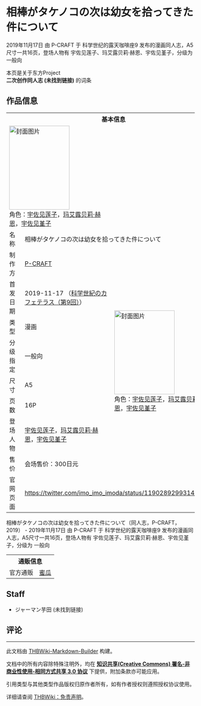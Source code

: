 # 相棒がタケノコの次は幼女を拾ってきた件について

<!-- source html: G:\repos\THBWiki-Markdown-Builder\THBWikiMarkdown\Temp\main\f\fc\ns0%3A%E7%9B%B8%E6%A3%92%E3%81%8C%E3%82%BF%E3%82%B1%E3%83%8E%E3%82%B3%E3%81%AE%E6%AC%A1%E3%81%AF%E5%B9%BC%E5%A5%B3%E3%82%92%E6%8B%BE%E3%81%A3%E3%81%A6%E3%81%8D%E3%81%9F%E4%BB%B6%E3%81%AB%E3%81%A4%E3%81%84%E3%81%A6.html -->

2019年11月17日 由 P-CRAFT 于 科学世纪的露天咖啡座9 发布的漫画同人志，A5尺寸一共16页，登场人物有 宇佐见莲子、玛艾露贝莉·赫恩、宇佐见堇子，分级为 一般向

本页是关于东方Project  
 **二次创作同人志 (未找到链接)** 的词条

## 作品信息

<table><tbody><tr><th colspan="3">基本信息</th></tr><tr><td class="cover-artwork-mobile" colspan="2"><a href="./文件-相棒がタケノコの次は幼女を拾ってきた件について封面.jpg.md" class="image" title="封面图片"><img alt="封面图片" src="https://upload.thwiki.cc/thumb/5/56/%E7%9B%B8%E6%A3%92%E3%81%8C%E3%82%BF%E3%82%B1%E3%83%8E%E3%82%B3%E3%81%AE%E6%AC%A1%E3%81%AF%E5%B9%BC%E5%A5%B3%E3%82%92%E6%8B%BE%E3%81%A3%E3%81%A6%E3%81%8D%E3%81%9F%E4%BB%B6%E3%81%AB%E3%81%A4%E3%81%84%E3%81%A6%E5%B0%81%E9%9D%A2.jpg/161px-%E7%9B%B8%E6%A3%92%E3%81%8C%E3%82%BF%E3%82%B1%E3%83%8E%E3%82%B3%E3%81%AE%E6%AC%A1%E3%81%AF%E5%B9%BC%E5%A5%B3%E3%82%92%E6%8B%BE%E3%81%A3%E3%81%A6%E3%81%8D%E3%81%9F%E4%BB%B6%E3%81%AB%E3%81%A4%E3%81%84%E3%81%A6%E5%B0%81%E9%9D%A2.jpg" decoding="async" loading="lazy" width="161" height="224" srcset="https://upload.thwiki.cc/thumb/5/56/%E7%9B%B8%E6%A3%92%E3%81%8C%E3%82%BF%E3%82%B1%E3%83%8E%E3%82%B3%E3%81%AE%E6%AC%A1%E3%81%AF%E5%B9%BC%E5%A5%B3%E3%82%92%E6%8B%BE%E3%81%A3%E3%81%A6%E3%81%8D%E3%81%9F%E4%BB%B6%E3%81%AB%E3%81%A4%E3%81%84%E3%81%A6%E5%B0%81%E9%9D%A2.jpg/241px-%E7%9B%B8%E6%A3%92%E3%81%8C%E3%82%BF%E3%82%B1%E3%83%8E%E3%82%B3%E3%81%AE%E6%AC%A1%E3%81%AF%E5%B9%BC%E5%A5%B3%E3%82%92%E6%8B%BE%E3%81%A3%E3%81%A6%E3%81%8D%E3%81%9F%E4%BB%B6%E3%81%AB%E3%81%A4%E3%81%84%E3%81%A6%E5%B0%81%E9%9D%A2.jpg 1.5x, https://upload.thwiki.cc/thumb/5/56/%E7%9B%B8%E6%A3%92%E3%81%8C%E3%82%BF%E3%82%B1%E3%83%8E%E3%82%B3%E3%81%AE%E6%AC%A1%E3%81%AF%E5%B9%BC%E5%A5%B3%E3%82%92%E6%8B%BE%E3%81%A3%E3%81%A6%E3%81%8D%E3%81%9F%E4%BB%B6%E3%81%AB%E3%81%A4%E3%81%84%E3%81%A6%E5%B0%81%E9%9D%A2.jpg/322px-%E7%9B%B8%E6%A3%92%E3%81%8C%E3%82%BF%E3%82%B1%E3%83%8E%E3%82%B3%E3%81%AE%E6%AC%A1%E3%81%AF%E5%B9%BC%E5%A5%B3%E3%82%92%E6%8B%BE%E3%81%A3%E3%81%A6%E3%81%8D%E3%81%9F%E4%BB%B6%E3%81%AB%E3%81%A4%E3%81%84%E3%81%A6%E5%B0%81%E9%9D%A2.jpg 2x" data-file-width="1244" data-file-height="1732"></a><div class="cover-char">角色：<a href="./宇佐见莲子.md" title="宇佐见莲子">宇佐见莲子</a>，<a href="./玛艾露贝莉·赫恩.md" title="玛艾露贝莉·赫恩">玛艾露贝莉·赫恩</a>，<a href="./宇佐见堇子.md" title="宇佐见堇子">宇佐见堇子</a></div></td>
</tr><tr><td class="label">名称</td><td colspan="2"> 相棒がタケノコの次は幼女を拾ってきた件について </td></tr><tr><td class="label">制作方</td><td><a href="./P-CRAFT.md" title="P-CRAFT">P-CRAFT</a></td><td class="cover-artwork" rowspan="8" style="min-width:224px;"><a href="./文件-相棒がタケノコの次は幼女を拾ってきた件について封面.jpg.md" class="image" title="封面图片"><img alt="封面图片" src="https://upload.thwiki.cc/thumb/5/56/%E7%9B%B8%E6%A3%92%E3%81%8C%E3%82%BF%E3%82%B1%E3%83%8E%E3%82%B3%E3%81%AE%E6%AC%A1%E3%81%AF%E5%B9%BC%E5%A5%B3%E3%82%92%E6%8B%BE%E3%81%A3%E3%81%A6%E3%81%8D%E3%81%9F%E4%BB%B6%E3%81%AB%E3%81%A4%E3%81%84%E3%81%A6%E5%B0%81%E9%9D%A2.jpg/161px-%E7%9B%B8%E6%A3%92%E3%81%8C%E3%82%BF%E3%82%B1%E3%83%8E%E3%82%B3%E3%81%AE%E6%AC%A1%E3%81%AF%E5%B9%BC%E5%A5%B3%E3%82%92%E6%8B%BE%E3%81%A3%E3%81%A6%E3%81%8D%E3%81%9F%E4%BB%B6%E3%81%AB%E3%81%A4%E3%81%84%E3%81%A6%E5%B0%81%E9%9D%A2.jpg" decoding="async" loading="lazy" width="161" height="224" srcset="https://upload.thwiki.cc/thumb/5/56/%E7%9B%B8%E6%A3%92%E3%81%8C%E3%82%BF%E3%82%B1%E3%83%8E%E3%82%B3%E3%81%AE%E6%AC%A1%E3%81%AF%E5%B9%BC%E5%A5%B3%E3%82%92%E6%8B%BE%E3%81%A3%E3%81%A6%E3%81%8D%E3%81%9F%E4%BB%B6%E3%81%AB%E3%81%A4%E3%81%84%E3%81%A6%E5%B0%81%E9%9D%A2.jpg/241px-%E7%9B%B8%E6%A3%92%E3%81%8C%E3%82%BF%E3%82%B1%E3%83%8E%E3%82%B3%E3%81%AE%E6%AC%A1%E3%81%AF%E5%B9%BC%E5%A5%B3%E3%82%92%E6%8B%BE%E3%81%A3%E3%81%A6%E3%81%8D%E3%81%9F%E4%BB%B6%E3%81%AB%E3%81%A4%E3%81%84%E3%81%A6%E5%B0%81%E9%9D%A2.jpg 1.5x, https://upload.thwiki.cc/thumb/5/56/%E7%9B%B8%E6%A3%92%E3%81%8C%E3%82%BF%E3%82%B1%E3%83%8E%E3%82%B3%E3%81%AE%E6%AC%A1%E3%81%AF%E5%B9%BC%E5%A5%B3%E3%82%92%E6%8B%BE%E3%81%A3%E3%81%A6%E3%81%8D%E3%81%9F%E4%BB%B6%E3%81%AB%E3%81%A4%E3%81%84%E3%81%A6%E5%B0%81%E9%9D%A2.jpg/322px-%E7%9B%B8%E6%A3%92%E3%81%8C%E3%82%BF%E3%82%B1%E3%83%8E%E3%82%B3%E3%81%AE%E6%AC%A1%E3%81%AF%E5%B9%BC%E5%A5%B3%E3%82%92%E6%8B%BE%E3%81%A3%E3%81%A6%E3%81%8D%E3%81%9F%E4%BB%B6%E3%81%AB%E3%81%A4%E3%81%84%E3%81%A6%E5%B0%81%E9%9D%A2.jpg 2x" data-file-width="1244" data-file-height="1732"></a><div class="cover-char">角色：<a href="./宇佐见莲子.md" title="宇佐见莲子">宇佐见莲子</a>，<a href="./玛艾露贝莉·赫恩.md" title="玛艾露贝莉·赫恩">玛艾露贝莉·赫恩</a>，<a href="./宇佐见堇子.md" title="宇佐见堇子">宇佐见堇子</a></div></td>
</tr><tr><td class="label">首发日期</td><td>2019-11-17&#160;（<a href="/展会作品列表?e=%E7%A7%91%E5%AD%A6%E4%B8%96%E7%BA%AA%E7%9A%84%E9%9C%B2%E5%A4%A9%E5%92%96%E5%95%A1%E5%BA%A7%239">科学世紀のカフェテラス（第9回）</a>）</td></tr><tr><td class="label">类型</td><td>漫画</td></tr><tr><td class="label">分级指定</td><td>一般向</td></tr><tr><td class="label">尺寸</td><td>A5</td></tr><tr><td class="label">页数</td><td>16P</td></tr><tr><td class="label">登场人物</td><td><a href="./宇佐见莲子.md" title="宇佐见莲子">宇佐见莲子</a>，<a href="./玛艾露贝莉·赫恩.md" title="玛艾露贝莉·赫恩">玛艾露贝莉·赫恩</a>，<a href="./宇佐见堇子.md" title="宇佐见堇子">宇佐见堇子</a></td></tr><tr><td class="label">售价</td><td>会场售价：300日元</td></tr>
<tr><td class="label">官网页面</td><td colspan="2"><a rel="nofollow" class="external free" href="https://twitter.com/imo_imo_imoda/status/1190289299314360320">https://twitter.com/imo_imo_imoda/status/1190289299314360320</a></td></tr></tbody></table>

相棒がタケノコの次は幼女を拾ってきた件について（同人志，P-CRAFT，2019） - 2019年11月17日 由 P-CRAFT 于 科学世纪的露天咖啡座9 发布的漫画同人志，A5尺寸一共16页，登场人物有 宇佐见莲子、玛艾露贝莉·赫恩、宇佐见堇子，分级为 一般向

<table><tbody><tr><th colspan="3">通贩信息</th></tr><tr><td class="label">官方通贩</td><td colspan="2"><a rel="nofollow" class="external text" href="https://www.melonbooks.co.jp/detail/detail.php?product_id=578744">蜜瓜</a></td></tr></tbody></table>



## Staff
- ジャーマン芋田 (未找到链接)


## 评论




---

此文档由 [THBWiki-Markdown-Builder](https://github.com/Delsin-Yu/THBWiki-Markdown-Builder) 构建。

文档中的所有内容除特殊注明外，均在 [**知识共享(Creative Commons) 署名-非商业性使用-相同方式共享 3.0 协议**](https://creativecommons.org/licenses/by-sa/3.0/deed.zh-hans) 下提供，附加条款亦可能应用。

引用类型与其他类型作品版权归原作者所有，如有作者授权则遵照授权协议使用。

详细请查阅 [THBWiki：免责声明](https://thbwiki.cc/THBWiki:%E5%85%8D%E8%B4%A3%E5%A3%B0%E6%98%8E)。

